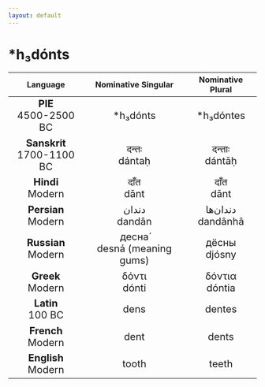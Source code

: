 ```yaml
---
layout: default
---
```

<!---
Text can be **bold**, _italic_, or ~~strikethrough~~.

[Link to another page](./another-page.html)

There should be whitespace between paragraphs.

There should be whitespace between paragraphs. We recommend including a README, or a file with information about your project.
-->

# \*h₃dónts

<style>
td {
  font-size: 20px
}
</style>

| Language | Nominative Singular | Nominative Plural |
|:-:|:-:|:-:|
| **PIE**<br>4500-2500 BC | \*h₃dónts | \*h₃dóntes |
| **Sanskrit**<br>1700-1100 BC  | दन्तः<br>dántaḥ | दन्ताः<br>dántāḥ |
| **Hindi**<br>Modern | दाँत<br>dānt | दाँत<br>dānt |
| **Persian**<br>Modern | دندان<br>dandân | دندان‌ها<br>dandânhâ |
| **Russian**<br>Modern | десна́<br>desná (meaning gums) | дёсны<br>djósny |
| **Greek**<br>Modern | δόντι<br>dónti | δόντια<br> dóntia |
| **Latin**<br>100 BC | dens | dentes |
| **French**<br>Modern | dent | dents |
| **English**<br>Modern | tooth | teeth |
